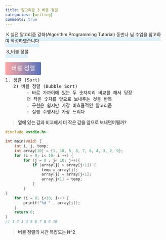 ```yaml
---
title: 알고리즘_3_버블 정렬
categories: [writing] 
comments: true
---
```

<p><span style="border-bottom: 12px solid #dcf1fb; padding: 0 0 0 0.2em;">K 실전 알고리즘 강좌(Algorithm Programming Tutorial) 동빈나 님 수업을 참고하여 작성하였습니다</span></p>
<p><span style="border-bottom: 12px solid #dcf1fb; padding: 0 0 0 0.2em;">3_버블 정렬</span></p>

<html lang="en">
<head>
    <meta charset="UTF-8">
    <title>정의</title>
</head>
<body>

<pre>
</pre>

<p><span style="background: linear-gradient(to right, #ffa7a3, #5673bd); padding: 0.43em 1em; font-size: 19px; border-radius: 3px; color: #ffffff;">버블 정렬</span></p>

<pre>
1. 정렬 (Sort)
   2) 버블 정렬 (Bubble Sort)
        : 바로 가까이에 있는 두 숫자끼리 비교를 해서 당장
		더 작은 숫자를 앞으로 보내주는 것을 반복
		: 구현은 쉽지만 가장 비효율적인 알고리즘
		: 실행 수행시간 가장 느리다
</pre>
</body>
</html>

>**옆에 있는 값과 비교해서 더 작은 값을 앞으로 보내면어떨까?**

```c
#include <stdio.h>

int main(void) {
	int i, j, temp;
	int array[10] = {1, 10, 5, 8, 7, 6, 4, 3, 2, 9};
	for (i = 0; i< 10; i ++) {
		for (j = 0 ; j< 10; j++){
			if (array[j] > array[j+1]) {
				temp = array[j];
				array[j] = array[j+1];
				array[j+1] = temp;
			}
		}
}
	for (i = 0; i<10; i++) {
		printf("%d " , array[i]);
	}
	return 0;
}
// 1 2 3 4 5 6 7 8 9 10
```

>**버블 정렬의 시간 복잡도는 N^2**